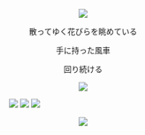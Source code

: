 
<p align="center">

  <img src="https://files.catbox.moe/tiloma.png"/>
</p>

<p align="center">散ってゆく花びらを眺めている
<p align="center">手に持った風車
<p align="center">回り続ける

<p align="center">

 <img src="https://files.catbox.moe/mzrt56.png"/>
</p>

<p align="center"> 

‎ ‎ ‎ ‎ ‎ ‎ ‎ ‎ ‎ ‎ ‎ ‎ ‎ ‎ ‎ ‎ ‎ ‎‎ ‎ ‎ ‎ ‎  ‎ ‎ ‎ ‎ ‎ ‎ ‎‎‎ ‎  [![](https://files.catbox.moe/ljkdas.png)](https://rentry.co/ghostyhug) [![](https://files.catbox.moe/02zd49.png)](https://mitsba.straw.page) [![](https://files.catbox.moe/58okqw.png)](https://mio.atabook.org)
‎‎ ‎ ‎ ‎ ‎ ‎ ‎ ‎ ‎ ‎ ‎ ‎ ‎ ‎ ‎ ‎ ‎ ‎ ‎ ‎ ‎ ‎ ‎ ‎ ‎ ‎ ‎‎‎ ‎ ‎  ‎ ‎ ‎ ‎ ‎ ‎ ‎ ‎ ‎ ‎ ‎ ‎ ‎ ‎ ‎  ‎ ‎ ‎ ‎ ‎ ‎ ‎ ‎ ‎‎ ‎  ‎ ‎ ‎ ‎ ‎ ‎ ‎ ‎ ‎ ‎ ‎
<p align="center">

  <img src="https://files.catbox.moe/3bvey9.png"/>
</p>
